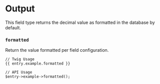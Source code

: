 # Output

This field type returns the decimal value as formatted in the database by default.

### `formatted`

Return the value formatted per field configuration.

```
// Twig Usage
{{ entry.example.formatted }}

// API Usage
$entry->example->formatted();
```
